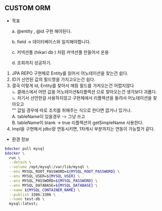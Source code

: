 ## CUSTOM ORM

- 목표


  a. @entity , @id 구현 해야된다.  

  b. field -> 데이터베이스와 일치해야합니다.  

  c. 커넥션풀 (hikari db ) 처럼 커넥션풀 만들어서 운용 

  d. 조회까지 성공하기.  


1. JPA REPO 구현체로 Entity를 읽어서  어노테이션을 찾는건 쉽다.
2. ID가 선언된 값의 필드명을 가지고오는건 쉽다.  
3. 결국 이렇게 Id, Entity를 찾아서 매핑 필드를 가져오는건 어렵지않다  
 ㄴ 클래스에서 어떤 값을 어노테이션&리플렉션 으로 찾아오는건 생각보다 괴롭다.  
 ㄴ 저기서 선언한걸 사용하지않고 구현체에서 리플렉션을 돌려서 어노테이션을 찾아오고  
 "" 값일 경우에 따로 조치를 취해주는 식으로 한다면 없거나 있거나.  
 A. tableName이 있을경우 -> 그냥 쓰고  
 B. tableName이 blank -> true 리플렉션의 getSimpleName 사용한다.  
4. Impl을 구현해서 jdbc랑 연동시키면, 1차캐시 부분까지는 연동이 가능할거 같다.  




- 환경 정보

```bash
$docker pull mysql
$docker \
  run \
  --detach \
  --volume /opt/mysql:/var/lib/mysql \
  --env MYSQL_ROOT_PASSWORD=${MYSQL_ROOT_PASSWORD} \
  --env MYSQL_USER=${MYSQL_USER} \
  --env MYSQL_PASSWORD=${MYSQL_PASSWORD} \
  --env MYSQL_DATABASE=${MYSQL_DATABASE} \
  --name ${MYSQL_CONTAINER_NAME} \
  --publish 3306:3306 \
  --name test-db \
  mysql:latest; 
```
